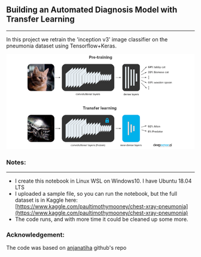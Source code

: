## Building an Automated Diagnosis Model with Transfer Learning
----
In this project we retrain the 'inception v3' image classifier on the pneumonia dataset using Tensorflow+Keras.

![pre training](pre-training_transfer-learning.png "Transfer Learning")

### Notes:
---
- I create this notebook in Linux WSL on Windows10. I have Ubuntu 18.04 LTS
- I uploaded a sample file, so you can run the notebook, but the full dataset is in Kaggle here: [https://www.kaggle.com/paultimothymooney/chest-xray-pneumonia](https://www.kaggle.com/paultimothymooney/chest-xray-pneumonia)
- The code runs, and with more time it could be cleaned up some more.

### Acknowledgement:
The code was based on [anjanatiha](https://github.com/anjanatiha/Pneumonia-Detection-from-Chest-X-Ray-Images-with-Deep-Learning/blob/master/code/Detection%20of%20Pneumonia%20from%20Chest%20X-Ray%20Images%201.0.0.3.ipynb) github's repo